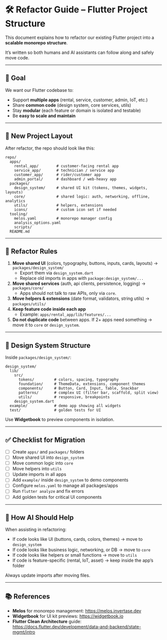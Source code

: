 # 🛠 Refactor Guide – Flutter Project Structure

This document explains how to refactor our existing Flutter project into a **scalable monorepo structure**.

It’s written so both humans and AI assistants can follow along and safely move code.

---

## 🎯 Goal

We want our Flutter codebase to:

- Support **multiple apps** (rental, service, customer, admin, IoT, etc.)
- Share **common code** (design system, core services, utils)
- Stay **modular** (each feature or domain is isolated and testable)
- Be **easy to scale and maintain**

---

## 📂 New Project Layout

After refactor, the repo should look like this:

```
repo/
  apps/
    rental_app/        # customer-facing rental app
    service_app/       # technician / service app
    customer_app/      # rider/customer app
    admin_portal/      # dashboard / web-heavy app
  packages/
    design_system/     # shared UI kit (tokens, themes, widgets, layouts)
    core/              # shared logic: auth, networking, offline, analytics
    utils/             # helpers, extensions
    icons/             # custom icon set if needed
  tooling/
    melos.yaml         # monorepo manager config
    analysis_options.yaml
    scripts/
  README.md

```

---

## 🔑 Refactor Rules

1. **Move shared UI** (colors, typography, buttons, inputs, cards, layouts) → `packages/design_system/`
    - Export them via `design_system.dart`
    - Replace old imports in apps with `package:design_system/...`
2. **Move shared services** (auth, api clients, persistence, logging) → `packages/core/`
    - Apps should not talk to raw APIs, only via `core`.
3. **Move helpers & extensions** (date format, validators, string utils) → `packages/utils/`
4. **Keep feature code inside each app**
    - Example: `apps/rental_app/lib/features/...`
5. **Do not duplicate code** between apps. If 2+ apps need something → move it to `core` or `design_system`.

---

## 🎨 Design System Structure

Inside `packages/design_system/`:

```
design_system/
  lib/
    src/
      tokens/         # colors, spacing, typography
      foundation/     # ThemeData, extensions, component themes
      components/     # Button, Card, Input, Table, Snackbar
      patterns/       # complex UI (filter bar, scaffold, split view)
      utils/          # responsive, breakpoints
    design_system.dart
  example/            # demo app showing all widgets
  test/               # golden tests for UI

```

Use **Widgetbook** to preview components in isolation.

---

## ✅ Checklist for Migration

- [ ]  Create `apps/` and `packages/` folders
- [ ]  Move shared UI into `design_system`
- [ ]  Move common logic into `core`
- [ ]  Move helpers into `utils`
- [ ]  Update imports in all apps
- [ ]  Add `example/` inside `design_system` to demo components
- [ ]  Configure `melos.yaml` to manage all packages/apps
- [ ]  Run `flutter analyze` and fix errors
- [ ]  Add golden tests for critical UI components

---

## 🚦 How AI Should Help

When assisting in refactoring:

- If code looks like UI (buttons, cards, colors, themes) → move to `design_system`
- If code looks like business logic, networking, or DB → move to `core`
- If code looks like helpers or small functions → move to `utils`
- If code is feature-specific (rental, IoT, asset) → keep inside the app’s folder

Always update imports after moving files.

---

## 📚 References

- **Melos** for monorepo management: https://melos.invertase.dev
- **Widgetbook** for UI kit previews: https://widgetbook.io
- **Flutter Clean Architecture** guide: https://docs.flutter.dev/development/data-and-backend/state-mgmt/intro